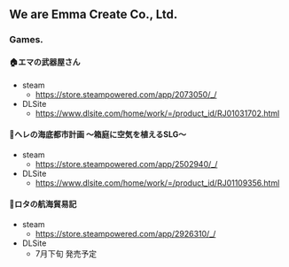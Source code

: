 ## We are Emma Create Co., Ltd.

### Games.

#### 🏠エマの武器屋さん

- steam
  - https://store.steampowered.com/app/2073050/_/
- DLSite
  - https://www.dlsite.com/home/work/=/product_id/RJ01031702.html

#### 🐋ヘレの海底都市計画 ～箱庭に空気を植えるSLG～

- steam
  - https://store.steampowered.com/app/2502940/_/
- DLSite
  - https://www.dlsite.com/home/work/=/product_id/RJ01109356.html

#### 🚢ロタの航海貿易記

- steam
  - https://store.steampowered.com/app/2926310/_/
- DLSite
  - 7月下旬 発売予定